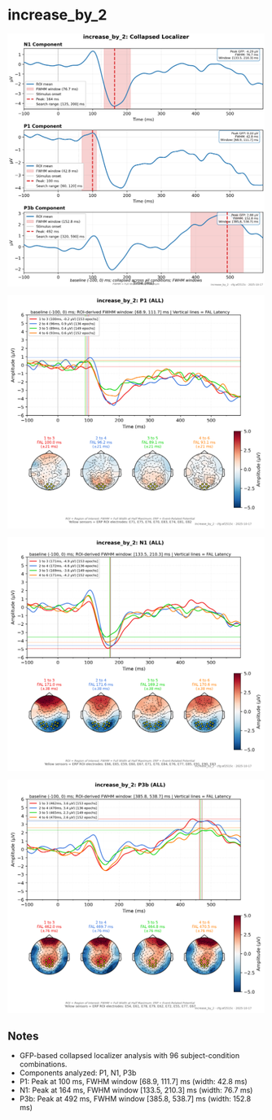 # increase_by_2

![figure](docs/assets/plots/increase_by_2/increase_by_2-collapsed_localizer.png)

![figure](docs/assets/plots/increase_by_2/increase_by_2-P1.png)

![figure](docs/assets/plots/increase_by_2/increase_by_2-N1.png)

![figure](docs/assets/plots/increase_by_2/increase_by_2-P3b.png)


## Notes

- GFP-based collapsed localizer analysis with 96 subject-condition combinations.
- Components analyzed: P1, N1, P3b
- P1: Peak at 100 ms, FWHM window [68.9, 111.7] ms (width: 42.8 ms)
- N1: Peak at 164 ms, FWHM window [133.5, 210.3] ms (width: 76.7 ms)
- P3b: Peak at 492 ms, FWHM window [385.8, 538.7] ms (width: 152.8 ms)
